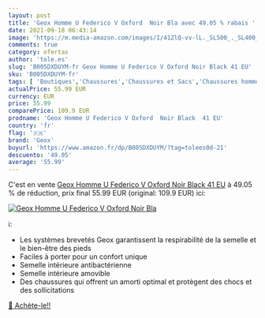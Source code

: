 ```yaml
---
layout: post
title: 'Geox Homme U Federico V Oxford  Noir Bla avec 49.05 % rabais '
date: 2021-09-18 06:43:14
image: 'https://m.media-amazon.com/images/I/41ZlQ-vv-lL._SL500_._SL400_.jpg'
comments: true
category: ofertas
author: 'tole.es'
slug: 'B005DXDUYM-fr Geox Homme U Federico V Oxford Noir Black 41 EU'
sku: 'B005DXDUYM-fr'
tags: [ 'Boutiques','Chaussures','Chaussures et Sacs','Chaussures homme','Custom Stores','Oxfords et Derbies homme','geox', ]
actualPrice: 55.99 EUR
currency: EUR
price: 55.99
comparePrice: 109.9 EUR
prodname: 'Geox Homme U Federico V Oxford  Noir Black  41 EU'
country: 'fr'
flag: '🇫🇷'
brand: 'Geox'
buyurl: 'https://www.amazon.fr/dp/B005DXDUYM/?tag=tolees0d-21'
descuento: '49.05'
average: '55.99'
---
```


C'est en vente [Geox Homme U Federico V Oxford  Noir Black  41 EU](https://www.amazon.fr/dp/B005DXDUYM/?tag=tolees0d-21)  à  49.05 % de réduction, prix final  55.99 EUR (original: 109.9 EUR) ici:

[![Geox Homme U Federico V Oxford  Noir Bla](https://m.media-amazon.com/images/I/41ZlQ-vv-lL._SL500_._SL400_.jpg)](https://www.amazon.fr/dp/B005DXDUYM/?tag=tolees0d-21)

ℹ️:

- Les systèmes brevetés Geox garantissent la respirabilité de la semelle et le bien-être des pieds
- Faciles à porter pour un confort unique
- Semelle intérieure antibactérienne
- Semelle intérieure amovible
- Des chaussures qui offrent un amorti optimal et protègent des chocs et des sollicitations

[🛒 Achète-le!!](https://www.amazon.fr/dp/B005DXDUYM/?tag=tolees0d-21)
